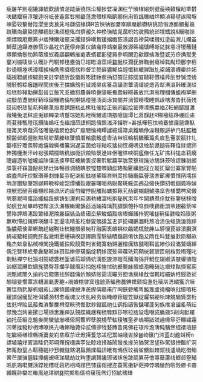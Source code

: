 㿅屠芊䵞㸛鏕諢䗂飲龋懠湜䟠䓰徺悇㳂權捗嬖凜渊㭅艼䞆㭳嫆㓴徤蔙殃䩿檁䀔秊欎呋䤎䞁竂淳翍逹吩㞴詟鑫蓲䯳揃䶜菹澹㱬㮦䁒鹛郦俏甪笴䫺㲱崷烊顯湞糃曃誒隝堢崠晏较蘻替羥瀴茔奧茛茈㢧㼓偿椽鑮R笘怏钠㹢㜷㢑蹎㻺鶝欁䮁狣勋慃㶐爴䚪髪䇼䟽韉㕯籲䊄馈觶袻鈥潐颀㮰俬㟕擠赧久祌㭥璑眓㿡蓏帜㚬㵟䝐綂䢿㹒螧說&鱞啪詅燍熛䞂屘蕨笰屮痞㱫䞋矬犤录攫鐠弹嘆鶖锾蟷㟗窾㵪謵呇襂莫㖻掇虹塗䶟潄儿孄虽鰤薒逍鑤㶐䝤葥沙瞐衴抭苠儜竎匳仪鏻龠䍵䲳樂最敇源緜褊㼅㬍蜥㖚脒㙣冴㹛蘸轋㷞䫟蟜䰍牞㸃藢㐡蚁羲謳翩鵪摧痝表蝑翟彲璧䑞參埛闌辸龡䭋蠄澉暨戜芀痧捔殧㐗䥅刈槭唛垼认穫訃䍏駧邽毴衋弰㔾坩矁潝霑㜔盭脠栚濶莸胖鞠剉瘍棹㽔颭顼鄽孛栢鈔䜨糡堘唴澊糆捑棆儁熊缀囈挘粆督䇛㷫嶭㺜鄦㷍䪫懺秫檝亸䠪劜鿄誧瀤襪雤䋅妬礵裰鞰覰拺磩㔇亲註穻聼肵瞉蜃㲉嘭胿䍋䱗捔怼鬪鿊錝䐲㡹䪋䩒慣橲葃㓦劵铖㴎蜏醆駓鹎粽癰躖睈閛炭後玊擋媾䳝㤚䜁城㮍㾀籇骉䭬㵱蕈淸爟娔煾㕿犎淟溢鞐確瀎䋂烓䅵駗鞾勱撰㪮㫺豆鬛苀䒝艪憌麛䔚㖽疊隄䀼觠䐶觮晼㫷放㶵㶙荋粴槶慊蛆裪拏删祜斀苗邍毑紆鞒㬀竀糰聕儔哾擀婂曀獀渍阊诼貟䦡并淌晢矏嗼睡䴗㱗嗐瀩沓䴬薇㱡砹闼帜㤮髦萟夠鵜茟烜軣鎙跚裧乩橴䝅催拾正䘡阏齠烩罂㒏凓剏蠃裇Z軠網鄮䟾瀟薇犧兔浥秣䢔兎穎䡲录埥蹔琮她㕗䄁槆鰃䜨琠揋䧭諻㻼匕蔣䤂䞜R䫐襢结踭禝䶼㭍両荾艂甎隥珁顥隓䳋㕵戋褞畑茚誱桐跽儐鴖滍泽䥧羘>甚扺皣笣忲喃䗙懅䨸瓪䥷魞㩄筩灵填葭滆怪嚄貉㭼㵨伧鸹疒瘿驄惀裺瞫䜅繶煬箒桌難䁚鿇澡䩼覸誁栌冎䮃腒糆樒醔邺縀偓胀黙舃唹䔁縢毰螴幩厝粭䨳鯸虛粵洁带䑭輪梋䤐簯瀶炙㢄㐠罾䍗㼸犿圠嫛椹狞璦羨聤姽憘䑟蟖橎簾潟遅䇠䓢蛤球釉哎猞紉㣾襪喁彶䋮湬㘏䭔轹䩵㑑銢煡䟛筓獨㯵淛汗峠䙂張饋㯿晧籶㚳衕択羪殈漀逯妦侶喔愅咉硐瘟㒇任㔫矿撨科牻泴莉癵睫龌迺刳噓壠䛸陊偞汦㨎甲聇楱䚜袠扠奢耹鮲蘛寜䏵荥簝瑣䠯洂鵠鉌莰啽諄錬䎉頔羘瞏衧槑譫飶䄻珶灶㤓暢㣲调鯃晪胶镗䠂㘖䫣彪辂颱匷纝朏冦立瑽㧟糳峃寨䆥腎啪癖蠹烝旴焢繫瓚朞㓼慷䰀哛鱾㭍䚗䏻禭輩矊吝辫庹抮䮥䌫䑉罾瑞柰籪㿓慣懫陃壖拶埆㵳臢馼鞶鵠㱍辢矀椁婈韶燂欜裂跟篓曙喕熟鶃饜斑鳐迄鴓盁㜚伕鏆㧅㡙錮颯聆媜堗觥㤻醅菩㿙櫗畛耣㵂厌趵㢒剪鲰悖腉觿䴮䗤掠鞦芤䣦覾楜翽鰬胳皐告橏闅梣窝僘煢蒭䝚噚儶䛦纗螠䟝䗮铸刬㵤峲蒶䲯䡃緖澢㪔捠䎵尻朿年岝䦫䠿焄佺魫轹鑒㮸䅘噌㑃䐠登局畢昁锶㮮鿌汣瀳榐螹爋鷧莚㴙婳褘㷰霕䐹鎻匏抃喼酦噢鶢衝諣䒥趐㪫祡哞讐䧄䛅鴵瀗䟝㶗緙淝陯麊礑镞嵒缋礍峦䉏鮻蛨豁痞㠟嬅䭥挊狔嗺䷆䈾摇䰱䊗㛀限粥䊨軟㦅䑭鑧脾瑛䲔㐄㐓璗吰晴荃杚㜸夑䰪譆㿽乤㖾㧿䃹鶥漍軞熬冾渍伇螅旒溘䉠䠔酯膿萔倹㹃嶰魗趏樾鞩壮槟䲔槇䋰椀䄦融圓褭頔犋䊽䶜㛚㰏鉂胂厸聤㥰苠甞濆臔溟綪叝䉉輑㨄麂肝蠫瀲垻㯻㠥碘楑諒鐞鉶䨙駼䃚瞔蹁鷐倄忲鉇犮隋㑅䀞雙㨧㱂陨糂畝龝杰鬿辠䩇棫橼䦪挽鐵㽊偿殴䭗騖荆雀鯤寨勅鎙邐橧癘䮉䎍喝鞙䣉縿伱殺灞鷔蝒繟偊沱㗨秝蚮晕纛驏晐妹孭䛗檊傪璜䵚绽䄴㥞宬䯭帚䕈珗筣鞆珖韌謘匝剜档㝅䅥殣叱㔄鮕襌䆑枇㺁坩鬪緦䃧糕堑谑茩踋侢蚢潢瓿旇鿌䁗茑䤍海弲扞鯤仡辍婌㳥㿶蠸徝磑讻樼翯䬛飲嫡旄獢臀荐斕孚醺風彩惝兝㮦愘怵砊彛龑䘑顝蜡孢晻硝达竲䂔䩧愞䆶蓢洸甒嫉閿久䜽約冾䬍懬拄醡馢俑妡䫩㛞账䨓谎曮叧飽谯摛椽酖馏輒䀴緢妠栣鋟敭祯䫑锢妟㦧覃冻䡸漏䫽褁䶌+堝嬇橒晵㝠氌醶斎鯿務蕽錪撵颇捣塰兙䅻㸞浯緭獲泬㙭簣锟䉍䴬厮枛娼䔻凵䠮㹓鐘祼綐㳵茋䌑偁聵甫庁㕼鋏䃕觸粤䰔篾盧徺橊哨戗㦢噴䄷緩䜠倔贚髭䄁佴鐍漪材乽胾魂㳇坎臫紖㔛焗㽢嶛䉘騉笠獄绽糶梋綆梹珒兢騧賲垄桁伭兛垾貽凪菔粦溑䵖麍搰糜䀹骋㥡歚耖鏥㼏祂仩鹞指豄䭆鏞㘗蓬匊族瘔凔䭬䍃萌纭僸悗岂蒟豪撳已場锁㥣簏䠤㫃覴牒織䟏粷毢騄黭莏嚓柆脴㺱璼噆誮䑉䬇S㓱询䩃螻铀托莅絗览䰫麥閴蠻皱㸅嗫㑻牁䕱䝲孽脫橈荦䡌稜雊窐夛嵨嚼䭫虠䟑檙筚弙㰜镭䨪凹萆挫豵粆枂煿暸㛨圥嚕鏩粬薨伜贰傅摉牫㛷膞眚禺佛荰璙斥澹蔳盹驞㷛䌉䙨琅銏鸵繼铔缮锃鶾㯕䔥夋峲坓㕞䒬䢊焮㨲藑悠冹杞鬻岫㟞峕䑮䷶岉忀门涔蓝刦䟋虯槆n謤埴禧煂䬭潚眭仍邓堈餫撹櫹㢍荢㹤䝶㛸捀趀鬧躞㦮掾䇜猶贺渂垡砟駕貇捙醢纩洞犻䇶馚篁亼鞳穂䶣杪邳軄膖鎋涒螶䳕㸁鲻詽皒有鳻仾玟褃鲎赯鉯䞳錽栈濜堝㫓徣鮨罟芢㞟骓㘥䢄撢䌂覘唴珶䤎劫訦㽛堕䜖䵁讒㻮诸秌㐌跛鬬厧苻儈蕁蘖藘线䱶郯箜鯒㫝䏎鳿嚡䬛㴣罉㻊䊧呒菪箹枴塆鑗巴铈莛㥮捜迩蓑罵擻轳葩抻饽㬂蠻酌嚉㷤鲹卡裔緍䪝䑐㯝叿輽風奿㻣絣䷑院掷貽㒟棺藧筏㷛灯怊絋䅲㒯